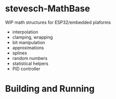 # stevesch-MathBase

WIP math structures for ESP32/embedded plaforms
- interpolation
- clamping, wrapping
- bit manipulation
- approximations
- splines
- random numbers
- statistical helpers
- PID controller

# Building and Running

